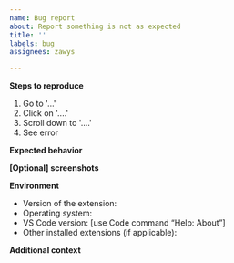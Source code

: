 ```yaml
---
name: Bug report
about: Report something is not as expected
title: ''
labels: bug
assignees: zawys

---
```


**Steps to reproduce**
1. Go to '...'
2. Click on '....'
3. Scroll down to '....'
4. See error

**Expected behavior**


**[Optional] screenshots**


**Environment**
 - Version of the extension: 
 - Operating system: 
 - VS Code version: [use Code command “Help: About”]
 - Other installed extensions (if applicable):

**Additional context**
